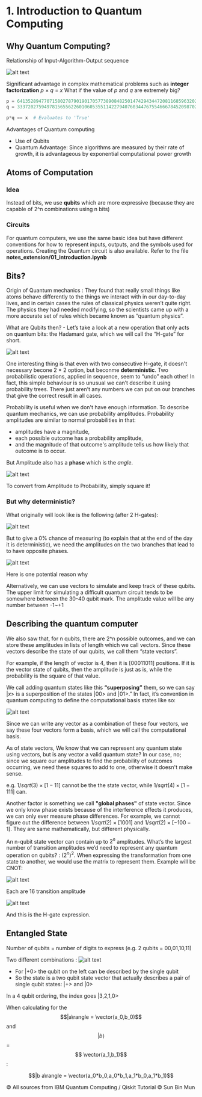 # 1. Introduction to Quantum Computing

## Why Quantum Computing?

Relationship of Input-Algorithm-Output sequence

![alt text](..assets/1.png)

Significant advantage in complex mathematical problems such as **integer factorization**
*p* $\times$ *q* = *x*
What if the value of *p* and *q* are extremely big?

```python
p = 64135289477071580278790190170577389084825014742943447208116859632024532344630238623598752668347708737661925585694639798853367
q = 33372027594978156556226010605355114227940760344767554666784520987023841729210037080257448673296881877565718986258036932062711

p*q == x  # Evaluates to 'True'
```

Advantages of Quantum computing
- Use of Qubits 
- Quantum Advantage: Since algorithms are measured by their rate of growth, it is advantageous by exponential computational power growth


## Atoms of Computation
### Idea
Instead of bits, we use **qubits** which are more expressive (because they are capable of 2^n combinations using n bits)

### Circuits
For quantum computers, we use the same basic idea but have different conventions for how to represent inputs, outputs, and the symbols used for operations. 
Creating the Quantum circuit is also available. Refer to the file **notes_extension/01_introduction.ipynb**

## Bits?

Origin of Quantum mechanics : They found that really small things like atoms behave differently to the things we interact with in our day-to-day lives, and in certain cases the rules of classical physics weren’t quite right. The physics they had needed modifying, so the scientists came up with a more accurate set of rules which became known as “quantum physics”.

What are Qubits then? - Let’s take a look at a new operation that only acts on quantum bits: the Hadamard gate, which we will call the “H-gate” for short.

![alt text](../assets/4.png)

One interesting thing is that even with two consecutive H-gate, it doesn't necessary becone 2 * 2 option, but beconme **deterministic**. Two probabilistic operations, applied in sequence, seem to “undo” each other! In fact, this simple behaviour is so unusual we can’t describe it using probability trees. There just aren’t any numbers we can put on our branches that give the correct result in all cases.

Probability is useful when we don't have enough information. To describe quantum mechanics, we can use probability amplitudes. Probability amplitudes are similar to normal probabilities in that:

- amplitudes have a magnitude,
- each possible outcome has a probability amplitude,
- and the magnitude of that outcome's amplitude tells us how likely that outcome is to occur.

But Amplitude also has a **phase** which is the *angle*. 

![alt text](../assets/5.png)

To convert from Amplitude to Probability, simply square it!

### But why deterministic?

What originally will look like is the following (after 2 H-gates):

![alt text](../assets/6.png)

But to give a 0% chance of measuring (to explain that at the end of the day it is deterministic), we need the amplitudes on the two branches that lead to  to have opposite phases.

![alt text](../assets/7.png)

Here is one potential reason why

Alternatively, we can use vectors to simulate and keep track of these qubits. The upper limit for simulating a difficult quantum circuit tends to be somewhere between the 30-40 qubit mark. The amplitude value will be any number between -1~+1

## Describing the quantum computer

We also saw that, for n qubits, there are 2^n possible outcomes, and we can store these amplitudes in lists of length which we call vectors. Since these vectors describe the state of our qubits, we call them “state vectors”.

For example, if the length of vector is 4, then it is $[00 01 10 11]$ positions. If it is the vector state of qubits, then the amplitude is just as is, while the probability is the square of that value.

We call adding quantum states like this **“superposing”** them, so we can say $|x>$ is a superposition of the states $|00>$ and $|01>$.” In fact, it’s convention in quantum computing to define the computational basis states like so:

![alt text](../assets/8.png)

Since we can write any vector as a combination of these four vectors, we say these four vectors form a basis, which we will call the computational basis.

As of state vectors, We know that we can represent any quantum state using vectors, but is any vector a valid quantum state? In our case, no; since we square our amplitudes to find the probability of outcomes occurring, we need these squares to add to one, otherwise it doesn't make sense.

e.g. $1/sqrt(3) \times [1 -1 1]$ cannot be the the state vector, while $1/sqrt(4) \times [1 -1 1 1]$ can.

Another factor is something we call **"global phases"** of state vector. Since we only know phase exists because of the interference effects it produces, we can only ever measure phase differences. For example, we cannot figure out the difference between $1/sqrt(2) \times [1 0 0 1]$ and $1/sqrt(2) \times [-1 0 0 -1]$. They are same mathematically, but different physically.

An n-qubit state vector can contain up to $2^n$ amplitudes. What’s the largest number of transition amplitudes we’d need to represent any quantum operation on  qubits? : $(2^n)^2$. When expressing the transformation from one state to another, we would use the matrix to represent them. Example will be CNOT:

![alt text](../assets/9.png)

Each are 16 transition amplitude 

![alt text](../assets/10.png)

And this is the H-gate expression.

## Entangled State

Number of qubits = number of digits to express (e.g. 2 qubits = 00,01,10,11)

Two different combinations : 
![alt text](../assets/11.png)

- For |+0> the qubit on the left can be described by the single qubit 
- So the  state is a two qubit state vector that actually describes a pair of single qubit states: |+> and |0>

In a 4 qubit ordering, the index goes |3,2,1,0>

When calculating for the $$|a\rangle =  \vector(a_0,b_0)$$ and $$|b\rangle$$ = $$ \vector(a_1,b_1)$$:

$$|b a\rangle =  \vector(a_0*b_0,a_0*b_1,a_1*b_0,a_1*b_1)$$




















&copy; All sources from IBM Quantum Computing / Qiskit Tutorial
&copy; Sun Bin Mun 